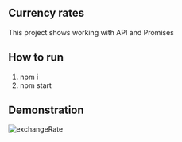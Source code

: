## Currency rates
This project shows working with API and Promises

## How to run

1. npm i
2. npm start

## Demonstration
![exchangeRate](https://user-images.githubusercontent.com/72819725/162214884-77e0c428-8ddd-46ff-891d-76722c29887e.gif)
